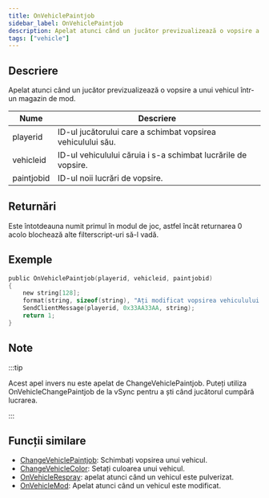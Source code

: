 ```yaml
---
title: OnVehiclePaintjob
sidebar_label: OnVehiclePaintjob
description: Apelat atunci când un jucător previzualizează o vopsire a unui vehicul într-un magazin de mod.
tags: ["vehicle"]
---
```


## Descriere

Apelat atunci când un jucător previzualizează o vopsire a unui vehicul într-un magazin de mod.

| Nume       | Descriere                                                        |
| ---------- | ---------------------------------------------------------------- |
| playerid   | ID-ul jucătorului care a schimbat vopsirea vehiculului său.      |
| vehicleid  | ID-ul vehiculului căruia i s-a schimbat lucrările de vopsire.    |
| paintjobid | ID-ul noii lucrări de vopsire.                                   |

## Returnări

Este întotdeauna numit primul în modul de joc, astfel încât returnarea 0 acolo blochează alte filterscript-uri să-l vadă.

## Exemple

```c
public OnVehiclePaintjob(playerid, vehicleid, paintjobid)
{
    new string[128];
    format(string, sizeof(string), "Ați modificat vopsirea vehiculului dvs. la %d!", paintjobid);
    SendClientMessage(playerid, 0x33AA33AA, string);
    return 1;
}
```

## Note

:::tip

Acest apel invers nu este apelat de ChangeVehiclePaintjob. Puteți utiliza OnVehicleChangePaintjob de la vSync pentru a ști când jucătorul cumpără lucrarea.

:::

## Funcții similare

- [ChangeVehiclePaintjob](../functions/ChangeVehiclePaintjob): Schimbați vopsirea unui vehicul.
- [ChangeVehicleColor](../functions/ChangeVehicleColor): Setați culoarea unui vehicul.
- [OnVehicleRespray](OnVehicleRespray): apelat atunci când un vehicul este pulverizat.
- [OnVehicleMod](OnVehicleMod): Apelat atunci când un vehicul este modificat.
